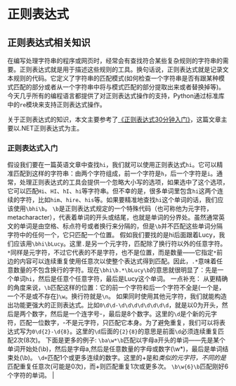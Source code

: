 # 正则表达式

## 正则表达式相关知识

在编写处理字符串的程序或网页时，经常会有查找符合某些复杂规则的字符串的需要。正则表达式就是用于描述这些规则的工具。换句话说，正则表达式就是记录文本规则的代码。它定义了字符串的匹配模式(如何检查一个字符串是否有跟某种模式匹配的部分或者从一个字符串中将与模式匹配的部分提取出来或者替换掉等)。今天几乎所有的编程语言都提供了对正则表达式操作的支持，Python通过标准库中的`re`模块来支持正则表达式操作。

关于正则表达式的知识，本文主要参考了[《正则表达式30分钟入门》](https://deerchao.cn/tutorials/regex/regex.htm)，这篇文章主要以.NET正则表达式为主。

### 正则表达式入门

假设我们要在一篇英语文章中查找`hi`，我们就可以使用正则表达式`hi`。它可以精准匹配到这样的字符串：由两个字符组成，前一个字符是`h`，后一个字符是`i`。通常，处理正则表达式的工具会提供一个忽略大小写的选项，如果选中了这个选项，它可以匹配`Hi`、`HI`、`hI`、`hi`等字符串。但不幸的是，很多单词里包含`hi`这两个连续的字符，比如`him`、`hire`、`his`等。如果要精准地查找`hi`这个单词的话，我们应该使用`\bhi\b`。
`\b`是正则表达式规定的一个特殊代码（也可称他为元字符，metacharacter），代表着单词的开头或结尾，也就是单词的分界处。虽然通常英文的单词是由空格、标点符号或者换行来分隔的，但是`\b`并不匹配这些单词分隔字符中的任何一个，它只匹配一个位置。
假如我们要找的是hi后面跟着Lucy，我们应该用`\bhi\bLucy`。这里`.`是另一个元字符，匹配除了换行符以外的任意字符。`*`同样是元字符，不过它代表的不是字符，也不是位置，而是数量——它指定`*`前边的内容可以连续重复使用任意次以使整个表达式得到匹配。因此，`.*`意味着任意数量的不包含换行的字符。现在`\bhi\b.*\bLucy\b`的意思就很明显了：先是一个单词`hi`，然后是任意个任意字符，最后是Lucy这个单词。
一点补充： 从更精确的角度来说，`\b`匹配这样的位置：它的前一个字符和后一个字符不全是(一个是，一个不是或不存在)`\w`。换行符就是`\n`。
如果同时使用其他元字符，我们就能构造出功能更强大的正则表达式。比如`0\d\d-\d\d\d\d\d\d\d\d`，就是以0为开头，然后是两个数字，然后是一个连字号-，最后是8个数字。这里的`\d`是个新的元字符，匹配一位数字，-不是元字符，只匹配它本身。为了避免重复，我们可以将表达式写为`0\d{2}-\d{8}`。这里的`\d`后面的`{2}{8}`的意思是前面`\d`必须连续重复匹配2次(8次)。
下面是更多的例子:
`\ba\w*\b`匹配以字母a开头的单词——先是某个单词开始处(\b)，然后是字母a,然后是任意数量的字母或数字(\w*)，最后是单词结束处(\b)。
`\d+`匹配1个或更多连续的数字。这里的+是和*类似的元字符，不同的是*匹配重复任意次(可能是0次)，而+则匹配重复1次或更多次。
`\b\w{6}\b`匹配刚好6个字符的单词。
|
